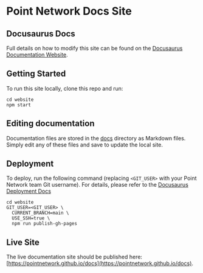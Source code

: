 # Point Network Docs Site

## Docusaurus Docs

Full details on how to modify this site can be found on the [Docusaurus Documentation Website](https://docusaurus.io/docs/en/installation).

## Getting Started

To run this site locally, clone this repo and run:

```
cd website
npm start
```

## Editing documentation

Documentation files are stored in the [docs](./docs) directory as Markdown files. Simply edit any of these files and save to update the local site.

## Deployment

To deploy, run the following command (replacing `<GIT_USER>` with your Point Network team Git username). For details, please refer to the [Docusaurus Deployment Docs](https://docusaurus.io/docs/en/publishing#deploying-to-github-pages)

```
cd website
GIT_USER=<GIT_USER> \
  CURRENT_BRANCH=main \
  USE_SSH=true \
  npm run publish-gh-pages
```

## Live Site

The live documentation site should be published here: [https://pointnetwork.github.io/docs](https://pointnetwork.github.io/docs).